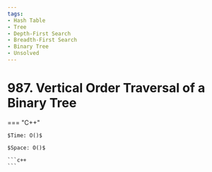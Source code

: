 ```yaml
---
tags:
- Hash Table
- Tree
- Depth-First Search
- Breadth-First Search
- Binary Tree
- Unsolved
---
```



# 987. Vertical Order Traversal of a Binary Tree

=== "C++"

    $Time: O()$

    $Space: O()$

    ```c++
    ```